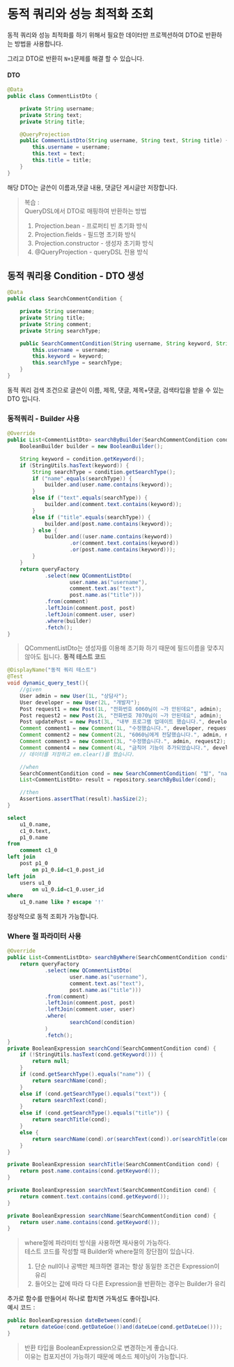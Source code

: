# 동적 쿼리와 성능 최적화 조회
동적 쿼리와 성능 최적화를 하기 위해서 필요한 데이터만 프로젝션하여 
DTO로 반환하는 방법을 사용합니다.    
  
그리고 DTO로 반환히 `N+1`문제를 해결 할 수 있습니다.
#### DTO
```Java
@Data
public class CommentListDto {

    private String username;
    private String text;
    private String title;

    @QueryProjection
    public CommentListDto(String username, String text, String title) {
        this.username = username;
        this.text = text;
        this.title = title;
    }
}
```  
해당 DTO는 글쓴이 이름과,댓글 내용, 댓글단 게시글만 저장합니다.  
> 복습 :   
> QueryDSL에서 DTO로 매핑하여 반환하는 방법
> 1. Projection.bean - 프로퍼티 빈 초기화 방식
> 2. Projection.fields - 필드명 초기화 방식
> 3. Projection.constructor - 생성자 초기화 방식
> 4. @QueryProjection - queryDSL 전용 방식  
  
## 동적 쿼리용 Condition - DTO 생성  
```Java
@Data
public class SearchCommentCondition {

    private String username;
    private String title;
    private String comment;
    private String searchType;

    public SearchCommentCondition(String username, String keyword, String searchType) {
        this.username = username;
        this.keyword = keyword;
        this.searchType = searchType;
    }
}
```  
동적 쿼리 검색 조건으로 글쓴이 이름, 제목, 댓글, 제목+댓글, 검색타입을 받을 수 있는
DTO 입니다.   

### 동적쿼리 - Builder 사용
```Java
@Override
public List<CommentListDto> searchByBuilder(SearchCommentCondition condition) {
    BooleanBuilder builder = new BooleanBuilder();

    String keyword = condition.getKeyword();
    if (StringUtils.hasText(keyword)) {
        String searchType = condition.getSearchType();
        if ("name".equals(searchType)) {
            builder.and(user.name.contains(keyword));
        }
        else if ("text".equals(searchType)) {
            builder.and(comment.text.contains(keyword));
        }
        else if ("title".equals(searchType)) {
            builder.and(post.name.contains(keyword));
        } else {
            builder.and((user.name.contains(keyword))
                    .or(comment.text.contains(keyword))
                    .or(post.name.contains(keyword)));
        }
    }
    return queryFactory
            .select(new QCommentListDto(
                    user.name.as("username"),
                    comment.text.as("text"),
                    post.name.as("title")))
            .from(comment)
            .leftJoin(comment.post, post)
            .leftJoin(comment.user, user)
            .where(builder)
            .fetch();
}
```  
> QCommentListDto는 생성자를 이용해 초기화 하기 때문에 필드이름을 맞추지 않아도 됩니다.
**동적 테스트 코드**
```Java
@DisplayName("동적 쿼리 테스트")
@Test
void dynamic_query_test(){
    //given
    User admin = new User(1L, "상담사");
    User developer = new User(2L, "개발자");
    Post request1 = new Post(1L, "전화번호 6060님이 ~가 안된데요", admin);
    Post request2 = new Post(2L, "전화번호 7070님이 ~가 안된데요", admin);
    Post updatePost = new Post(3L, "내부 프로그램 업데이트 했습니다.", developer);
    Comment comment1 = new Comment(1L, "수정했습니다.", developer, request1);
    Comment comment2 = new Comment(2L, "6060님에게 전달했습니다.", admin, request1);
    Comment comment3 = new Comment(3L, "수정했습니다.", admin, request2);
    Comment comment4 = new Comment(4L, "금칙어 기능이 추가되었습니다.", developer, updatePost);
    // 데이터를 저장하고 em.clear()를 했습니다.

    //when
    SearchCommentCondition cond = new SearchCommentCondition( "발", "name");
    List<CommentListDto> result = repository.searchByBuilder(cond);

    //then
    Assertions.assertThat(result).hasSize(2);
}
```  
```SQL
select
    u1_0.name,
    c1_0.text,
    p1_0.name 
from
    comment c1_0 
left join
    post p1_0 
        on p1_0.id=c1_0.post_id 
left join
    users u1_0 
        on u1_0.id=c1_0.user_id 
where
    u1_0.name like ? escape '!'
```  
정상적으로 동적 조회가 가능합니다.  
  
### Where 절 파라미터 사용
```Java
@Override
public List<CommentListDto> searchByWhere(SearchCommentCondition condition) {
    return queryFactory
            .select(new QCommentListDto(
                    user.name.as("username"),
                    comment.text.as("text"),
                    post.name.as("title")))
            .from(comment)
            .leftJoin(comment.post, post)
            .leftJoin(comment.user, user)
            .where(
                    searchCond(condition)
            )
            .fetch();
}
private BooleanExpression searchCond(SearchCommentCondition cond) {
    if (!StringUtils.hasText(cond.getKeyword())) {
        return null;
    }
    if (cond.getSearchType().equals("name")) {
        return searchName(cond);
    }
    else if (cond.getSearchType().equals("text")) {
        return searchText(cond);
    }
    else if (cond.getSearchType().equals("title")) {
        return searchTitle(cond);
    }
    else {
        return searchName(cond).or(searchText(cond)).or(searchTitle(cond));
    }
}

private BooleanExpression searchTitle(SearchCommentCondition cond) {
    return post.name.contains(cond.getKeyword());
}

private BooleanExpression searchText(SearchCommentCondition cond) {
    return comment.text.contains(cond.getKeyword());
}

private BooleanExpression searchName(SearchCommentCondition cond) {
    return user.name.contains(cond.getKeyword());
}
```  
> where절에 파라미터 방식을 사용하면 재사용이 가능하다.  
> 테스트 코드를 작성할 때 Builder와 where절의 장단점이 있습니다.
> 1. 단순 null이나 공백만 체크하면 결과는 항상 동일한 조건은 Expression이 유리
> 2. 들어오는 값에 따라 다 다른 Expression을 반환하는 경우는 Builder가 유리

추가로 함수를 만들어서 하나로 합치면 가독성도 좋아집니다.  
예시 코드 :
```Java
public BooleanExpression dateBetween(cond){
    return dateGoe(cond.getDateGoe())and(dateLoe(cond.getDateLoe()));
} 
```  
> 반환 타입을 BooleanExpression으로 변경하는게 좋습니다.  
이유는 컴포지션이 가능하기 때문에 메소드 체이닝이 가능합니다.
